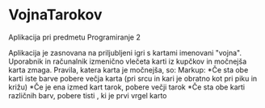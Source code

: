 # VojnaTarokov
Aplikacija pri predmetu Programiranje 2

Aplikacija je zasnovana na priljubljeni igri s kartami imenovani "vojna". Uporabnik in računalnik izmenično vlečeta karti iz kupčkov in močnejša karta zmaga. Pravila, katera karta je močnejša, so:
Markup: *Če sta obe karti iste barve pobere večja karta (pri srcu in kari je obratno kot pri piku in križu)
*Če je ena izmed kart tarok, pobere večji tarok
*Če sta obe karti različnih barv, pobere tisti , ki je prvi vrgel karto
